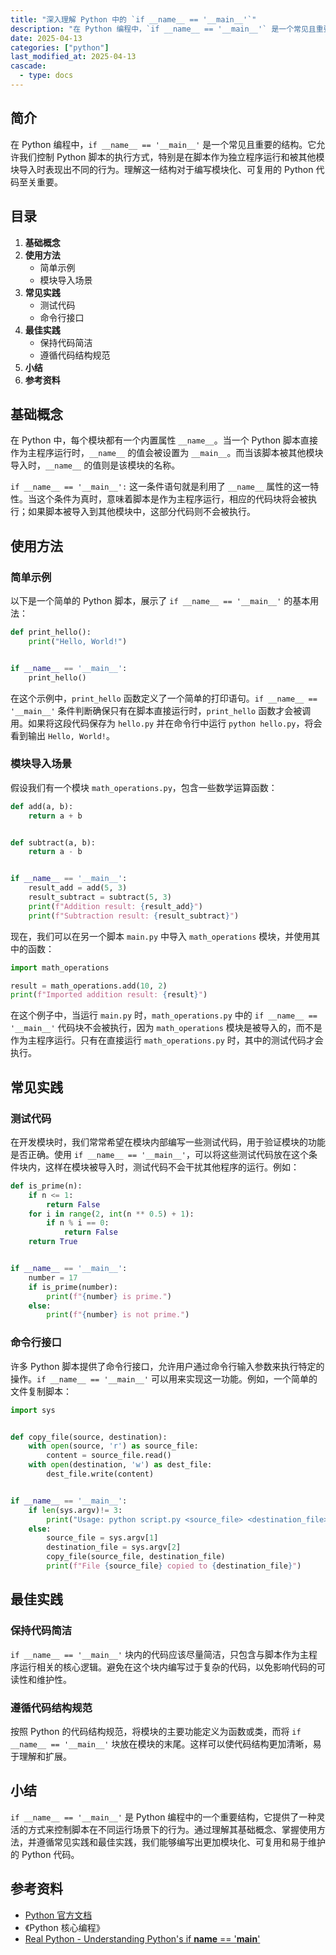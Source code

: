 ```yaml
---
title: "深入理解 Python 中的 `if __name__ == '__main__'`"
description: "在 Python 编程中，`if __name__ == '__main__'` 是一个常见且重要的结构。它允许我们控制 Python 脚本的执行方式，特别是在脚本作为独立程序运行和被其他模块导入时表现出不同的行为。理解这一结构对于编写模块化、可复用的 Python 代码至关重要。"
date: 2025-04-13
categories: ["python"]
last_modified_at: 2025-04-13
cascade:
  - type: docs
---
```



## 简介
在 Python 编程中，`if __name__ == '__main__'` 是一个常见且重要的结构。它允许我们控制 Python 脚本的执行方式，特别是在脚本作为独立程序运行和被其他模块导入时表现出不同的行为。理解这一结构对于编写模块化、可复用的 Python 代码至关重要。

<!-- more -->
## 目录
1. **基础概念**
2. **使用方法**
    - 简单示例
    - 模块导入场景
3. **常见实践**
    - 测试代码
    - 命令行接口
4. **最佳实践**
    - 保持代码简洁
    - 遵循代码结构规范
5. **小结**
6. **参考资料**

## 基础概念
在 Python 中，每个模块都有一个内置属性 `__name__`。当一个 Python 脚本直接作为主程序运行时，`__name__` 的值会被设置为 `__main__`。而当该脚本被其他模块导入时，`__name__` 的值则是该模块的名称。

`if __name__ == '__main__':` 这一条件语句就是利用了 `__name__` 属性的这一特性。当这个条件为真时，意味着脚本是作为主程序运行，相应的代码块将会被执行；如果脚本被导入到其他模块中，这部分代码则不会被执行。

## 使用方法
### 简单示例
以下是一个简单的 Python 脚本，展示了 `if __name__ == '__main__'` 的基本用法：

```python
def print_hello():
    print("Hello, World!")


if __name__ == '__main__':
    print_hello()
```

在这个示例中，`print_hello` 函数定义了一个简单的打印语句。`if __name__ == '__main__'` 条件判断确保只有在脚本直接运行时，`print_hello` 函数才会被调用。如果将这段代码保存为 `hello.py` 并在命令行中运行 `python hello.py`，将会看到输出 `Hello, World!`。

### 模块导入场景
假设我们有一个模块 `math_operations.py`，包含一些数学运算函数：

```python
def add(a, b):
    return a + b


def subtract(a, b):
    return a - b


if __name__ == '__main__':
    result_add = add(5, 3)
    result_subtract = subtract(5, 3)
    print(f"Addition result: {result_add}")
    print(f"Subtraction result: {result_subtract}")
```

现在，我们可以在另一个脚本 `main.py` 中导入 `math_operations` 模块，并使用其中的函数：

```python
import math_operations

result = math_operations.add(10, 2)
print(f"Imported addition result: {result}")
```

在这个例子中，当运行 `main.py` 时，`math_operations.py` 中的 `if __name__ == '__main__'` 代码块不会被执行，因为 `math_operations` 模块是被导入的，而不是作为主程序运行。只有在直接运行 `math_operations.py` 时，其中的测试代码才会执行。

## 常见实践
### 测试代码
在开发模块时，我们常常希望在模块内部编写一些测试代码，用于验证模块的功能是否正确。使用 `if __name__ == '__main__'`，可以将这些测试代码放在这个条件块内，这样在模块被导入时，测试代码不会干扰其他程序的运行。例如：

```python
def is_prime(n):
    if n <= 1:
        return False
    for i in range(2, int(n ** 0.5) + 1):
        if n % i == 0:
            return False
    return True


if __name__ == '__main__':
    number = 17
    if is_prime(number):
        print(f"{number} is prime.")
    else:
        print(f"{number} is not prime.")
```

### 命令行接口
许多 Python 脚本提供了命令行接口，允许用户通过命令行输入参数来执行特定的操作。`if __name__ == '__main__'` 可以用来实现这一功能。例如，一个简单的文件复制脚本：

```python
import sys


def copy_file(source, destination):
    with open(source, 'r') as source_file:
        content = source_file.read()
    with open(destination, 'w') as dest_file:
        dest_file.write(content)


if __name__ == '__main__':
    if len(sys.argv)!= 3:
        print("Usage: python script.py <source_file> <destination_file>")
    else:
        source_file = sys.argv[1]
        destination_file = sys.argv[2]
        copy_file(source_file, destination_file)
        print(f"File {source_file} copied to {destination_file}")
```

## 最佳实践
### 保持代码简洁
`if __name__ == '__main__'` 块内的代码应该尽量简洁，只包含与脚本作为主程序运行相关的核心逻辑。避免在这个块内编写过于复杂的代码，以免影响代码的可读性和维护性。

### 遵循代码结构规范
按照 Python 的代码结构规范，将模块的主要功能定义为函数或类，而将 `if __name__ == '__main__'` 块放在模块的末尾。这样可以使代码结构更加清晰，易于理解和扩展。

## 小结
`if __name__ == '__main__'` 是 Python 编程中的一个重要结构，它提供了一种灵活的方式来控制脚本在不同运行场景下的行为。通过理解其基础概念、掌握使用方法，并遵循常见实践和最佳实践，我们能够编写出更加模块化、可复用和易于维护的 Python 代码。

## 参考资料
- [Python 官方文档](https://docs.python.org/3/)
- 《Python 核心编程》
- [Real Python - Understanding Python's if __name__ == '__main__'](https://realpython.com/if-name-main-python/)